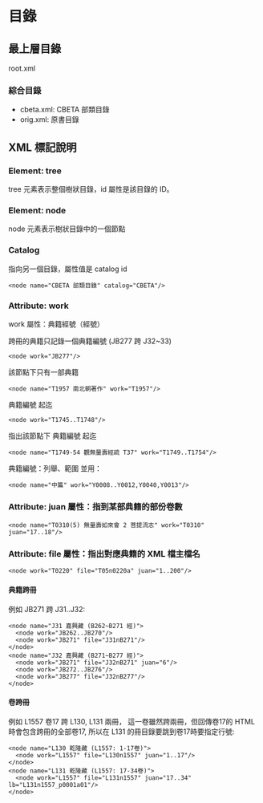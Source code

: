 # 目錄

## 最上層目錄

root.xml

### 綜合目錄

* cbeta.xml: CBETA 部類目錄
* orig.xml: 原書目錄

## XML 標記說明

### Element: tree

tree 元素表示整個樹狀目錄，id 屬性是該目錄的 ID。

### Element: node

node 元素表示樹狀目錄中的一個節點

### Catalog

指向另一個目錄，屬性值是 catalog id

    <node name="CBETA 部類目錄" catalog="CBETA"/>

### Attribute: work

work 屬性：典籍經號（經號）

跨冊的典籍只記錄一個典籍編號 (JB277 跨 J32~33)

    <node work="JB277"/>

該節點下只有一部典籍

    <node name="T1957 南北朝著作" work="T1957"/>

典籍編號 起迄

    <node work="T1745..T1748"/>

指出該節點下 典籍編號 起迄

    <node name="T1749-54 觀無量壽經疏 T37" work="T1749..T1754"/>

典籍編號：列舉、範圍 並用：

    <node name="中篇" work="Y0008..Y0012,Y0040,Y0013"/>

### Attribute: juan 屬性：指到某部典籍的部份卷數

    <node name="T0310(5) 無量壽如來會 2 菩提流志" work="T0310" juan="17..18"/>

### Attribute: file 屬性：指出對應典籍的 XML 檔主檔名

    <node work="T0220" file="T05n0220a" juan="1..200"/>

#### 典籍跨冊

例如 JB271 跨 J31..J32:

    <node name="J31 嘉興藏 (B262~B271 經)">
      <node work="JB262..JB270"/>
      <node work="JB271" file="J31nB271"/>
    </node>
    <node name="J32 嘉興藏 (B271~B277 經)">
      <node work="JB271" file="J32nB271" juan="6"/>
      <node work="JB272..JB276"/>
      <node work="JB277" file="J32nB277"/>
    </node>

#### 卷跨冊

例如 L1557 卷17 跨 L130, L131 兩冊，
這一卷雖然跨兩冊，但回傳卷17的 HTML 時會包含跨冊的全部卷17,
所以在 L131 的冊目錄要跳到卷17時要指定行號:

    <node name="L130 乾隆藏 (L1557: 1-17卷)">
      <node work="L1557" file="L130n1557" juan="1..17"/>
    </node>
    <node name="L131 乾隆藏 (L1557: 17-34卷)">
      <node work="L1557" file="L131n1557" juan="17..34" lb="L131n1557_p0001a01"/>
    </node>
